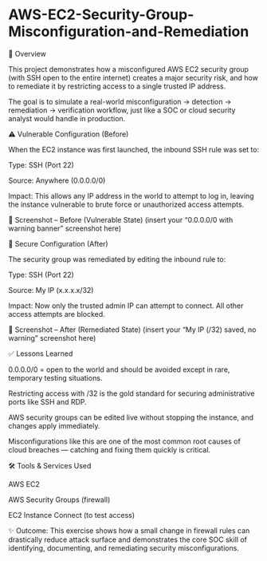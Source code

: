# AWS-EC2-Security-Group-Misconfiguration-and-Remediation
📌 Overview

This project demonstrates how a misconfigured AWS EC2 security group (with SSH open to the entire internet) creates a major security risk, and how to remediate it by restricting access to a single trusted IP address.

The goal is to simulate a real-world misconfiguration → detection → remediation → verification workflow, just like a SOC or cloud security analyst would handle in production.

⚠️ Vulnerable Configuration (Before)

When the EC2 instance was first launched, the inbound SSH rule was set to:

Type: SSH (Port 22)

Source: Anywhere (0.0.0.0/0)

Impact: This allows any IP address in the world to attempt to log in, leaving the instance vulnerable to brute force or unauthorized access attempts.

📸 Screenshot – Before (Vulnerable State)
(insert your “0.0.0.0/0 with warning banner” screenshot here)

🔐 Secure Configuration (After)

The security group was remediated by editing the inbound rule to:

Type: SSH (Port 22)

Source: My IP (x.x.x.x/32)

Impact: Now only the trusted admin IP can attempt to connect. All other access attempts are blocked.

📸 Screenshot – After (Remediated State)
(insert your “My IP (/32) saved, no warning” screenshot here)

✅ Lessons Learned

0.0.0.0/0 = open to the world and should be avoided except in rare, temporary testing situations.

Restricting access with /32 is the gold standard for securing administrative ports like SSH and RDP.

AWS security groups can be edited live without stopping the instance, and changes apply immediately.

Misconfigurations like this are one of the most common root causes of cloud breaches — catching and fixing them quickly is critical.

🛠️ Tools & Services Used

AWS EC2

AWS Security Groups (firewall)

EC2 Instance Connect (to test access)

✨ Outcome: This exercise shows how a small change in firewall rules can drastically reduce attack surface and demonstrates the core SOC skill of identifying, documenting, and remediating security misconfigurations.
